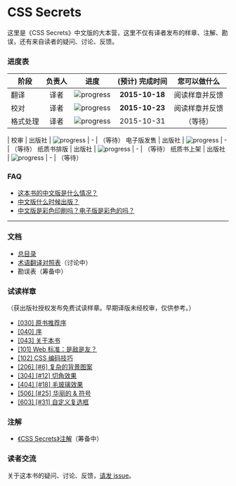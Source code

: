 # CSS Secrets

这里是《CSS Secrets》中文版的大本营，这里不仅有译者发布的样章、注解、勘误，还有来自读者的疑问、讨论、反馈。

### 进度表

阶段 | 负责人 | 进度 | (预计) 完成时间 | 您可以做什么
---|:---:|---|:---:|:---:
翻译 | 译者 | ![progress](http://progressed.io/bar/100) | **2015-10-18** | 阅读样章并反馈
校对 | 译者 | ![progress](http://progressed.io/bar/100) | **2015-10-23** | 阅读样章并反馈
格式处理 | 译者 | ![progress](http://progressed.io/bar/50) | 2015-10-31 | （等待）
|
校审 | 出版社 |  ![progress](http://progressed.io/bar/5) | - | （等待）
电子版发售 | 出版社 | ![progress](http://progressed.io/bar/0) | - | （等待）
纸质书排版 | 出版社 | ![progress](http://progressed.io/bar/0) | - | （等待）
纸质书上架 | 出版社 | ![progress](http://progressed.io/bar/0) | - | （等待）

### FAQ

* [这本书的中文版是什么情况？](https://github.com/cssmagic/CSS-Secrets/issues/16#intro)
* [中文版什么时候出版？](https://github.com/cssmagic/CSS-Secrets/issues/16#when)
* [中文版是彩色印刷吗？电子版是彩色的吗？](https://github.com/cssmagic/CSS-Secrets/issues/16#typeset)

***

### 文档

* [总目录](https://github.com/cssmagic/CSS-Secrets/issues/17)
* [术语翻译对照表](https://github.com/cssmagic/CSS-Secrets/issues/1)（讨论中）
* 勘误表（筹备中）

### 试读样章

（获出版社授权发布免费试读样章。早期译版未经校审，仅供参考。）

* [[030] 原书推荐序](https://github.com/cssmagic/CSS-Secrets/issues/9)
* [[040] 序](https://github.com/cssmagic/CSS-Secrets/issues/5)
* [[043] 关于本书](https://github.com/cssmagic/CSS-Secrets/issues/15)
* [[101] Web 标准：是敌是友？](https://github.com/cssmagic/CSS-Secrets/issues/7)
* [[102] CSS 编码技巧](https://github.com/cssmagic/CSS-Secrets/issues/8)
* [[206] [#6] 复杂的背景图案](https://github.com/cssmagic/CSS-Secrets/issues/10)
* [[304] [#12] 切角效果](https://github.com/cssmagic/CSS-Secrets/issues/11)
* [[404] [#18] 毛玻璃效果](https://github.com/cssmagic/CSS-Secrets/issues/12)
* [[506] [#25] 华丽的 & 符号](https://github.com/cssmagic/CSS-Secrets/issues/13)
* [[603] [#31] 自定义复选框](https://github.com/cssmagic/CSS-Secrets/issues/14)

### 注解

* [《CSS Secrets》注解](https://github.com/cssmagic/CSS-Secrets/tree/master/notes)（筹备中）

### 读者交流

关于这本书的疑问、讨论、反馈，[请发 issue](https://github.com/cssmagic/CSS-Secrets/issues)。
